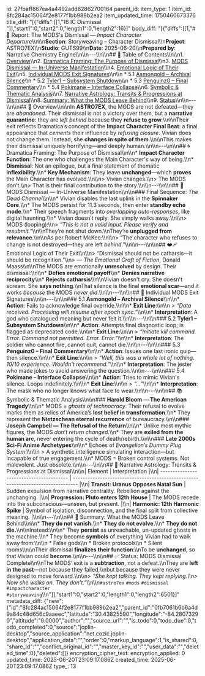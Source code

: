 id: 27fbaff867ea4a4492add82862700164
parent_id: 
item_type: 1
item_id: 8fc284ac15064f2e8177f1bb989b2ea2
item_updated_time: 1750460673376
title_diff: "[{\"diffs\":[[1,\"16 IC Dismissal \"]],\"start1\":0,\"start2\":0,\"length1\":0,\"length2\":16}]"
body_diff: "[{\"diffs\":[[1,\"# 📘 Report: The MODS's Dismissal — *Impact Character Departure*\\\n\\\n**Section**: Storyweaving – Character Dismissal\\\n**Project**: ASTRO7EX\\\n**Studio**: GUTS99\\\n**Date**: 2025-06-20\\\n**Prepared by**: Narrative Chemistry Engine\\\n\\\n---\\\n\\\n## 📓 Table of Contents\\\n\\\n1. [Overview](#overview)\\\n2. [Dramatica Framing: The Purpose of Dismissal](#dramatica-framing-the-purpose-of-dismissal)\\\n3. [MODS Dismissal — In-Universe Manifestation](#mods-dismissal--in-universe-manifestation)\\\n4. [Emotional Logic of Their Exit](#emotional-logic-of-their-exit)\\\n5. [Individual MODS Exit Signatures](#individual-mods-exit-signatures)\\\n\\\n   * 5.1 [Asmongold – Archival Silence](#51-asmongold--archival-silence)\\\n   * 5.2 [Tyler1 – Subsystem Shutdown](#52-tyler1--subsystem-shutdown)\\\n   * 5.3 [Penguinz0 – Final Commentary](#53-penguinz0--final-commentary)\\\n   * 5.4 [Pokimane – Interface Collapse](#54-pokimane--interface-collapse)\\\n6. [Symbolic & Thematic Analysis](#symbolic--thematic-analysis)\\\n7. [Narrative Astrology: Transits & Progressions at Dismissal](#narrative-astrology-transits--progressions-at-dismissal)\\\n8. [Summary: What the MODS Leave Behind](#summary-what-the-mods-leave-behind)\\\n9. [Status](#status)\\\n\\\n---\\\n\\\n## 🧠 Overview\\\n\\\nIn **ASTRO7EX**, the MODS are not defeated—they are *abandoned*. Their dismissal is not a victory over them, but a **narrative quarantine**: they are *left behind* because they **refuse to grow**.\\\n\\\nTheir exit reflects Dramatica’s concept of the **Impact Character Final Beat**: a final appearance that *cements* their influence by *refusing closure*. Vivian does not change them. Instead, she **changes in spite of them**.\\\n\\\nThis makes their dismissal uniquely horrifying—and deeply human.\\\n\\\n---\\\n\\\n## 🌀 Dramatica Framing: The Purpose of Dismissal\\\n\\\n* **Impact Character Function**: The one who challenges the Main Character's way of being.\\\n* **Dismissal**: Not an epilogue, but a final statement of thematic **inflexibility**.\\\n* **Key Mechanism**: They leave **unchanged**—which **proves** the Main Character has evolved.\\\n\\\n> Vivian changes.\\\n> The MODS don’t.\\\n> That is their final contribution to the story.\\\n\\\n---\\\n\\\n## 🔧 MODS Dismissal — In-Universe Manifestation\\\n\\\n### Final Sequence: *The Dead Channel*\\\n\\\n* Vivian disables the last uplink in the **Spinnaker Core**.\\\n* The MODS persist for 11.3 seconds, then enter **standby echo mode**.\\\n* Their speech fragments into *overlapping auto-responses*, like digital haunting.\\\n* Vivian doesn’t reply. She simply walks away.\\\n\\\n> MODS (looping):\\\n> *“This is not a valid input. Please verify and resubmit.”*\\\n\\\nThey’re not shut down.\\\nThey’re **unplugged from relevance**.\\\n\\\nAs per Robert McKee:\\\n\\\n> “The character who refuses to change is not destroyed—they are left *behind*.”\\\n\\\n---\\\n\\\n## ❤️‍🩹 Emotional Logic of Their Exit\\\n\\\n> “Dismissal should not be catharsis—it should be recognition.”\\\n> — *The Emotional Craft of Fiction*, Donald Maass\\\n\\\nThe MODS are emotionally **unresolved** by design. Their dismissal:\\\n\\\n* **Defies emotional payoff**\\\n* **Denies narrative reciprocity**\\\n* **Rejects catharsis**\\\n\\\nVivian doesn't cry. She doesn't scream. She **says nothing**.\\\nThat silence is the final **emotional scar**—and it works *because* the MODS *never did*.\\\n\\\n---\\\n\\\n## 👤 Individual MODS Exit Signatures\\\n\\\n---\\\n\\\n### 5.1 **Asmongold – Archival Silence**\\\n\\\n* **Action**: Fails to acknowledge final override.\\\n\\\n* **Exit Line**:\\\n\\\n  > *“Data received. Processing will resume after epoch sync.”*\\\n\\\n* **Interpretation**: A god who catalogued meaning but never felt it.\\\n\\\n---\\\n\\\n### 5.2 **Tyler1 – Subsystem Shutdown**\\\n\\\n* **Action**: Attempts final diagnostic loop; is flagged as deprecated code.\\\n\\\n* **Exit Line**:\\\n\\\n  > *“Initiate kill command. Error. Command not permitted. Error. Error.”*\\\n\\\n* **Interpretation**: The soldier who cannot fire, cannot quit, cannot die.\\\n\\\n---\\\n\\\n### 5.3 **Penguinz0 – Final Commentary**\\\n\\\n* **Action**: Issues one last ironic quip—then silence.\\\n\\\n* **Exit Line**:\\\n\\\n  > *“Well, this was a whole lot of nothing. 10/10 experience. Wouldn't recommend.”*\\\n\\\n* **Interpretation**: The jester who made jokes to avoid answering the question.\\\n\\\n---\\\n\\\n### 5.4 **Pokimane – Interface Collapse**\\\n\\\n* **Action**: Tries to mimic Vivian's silence. Loops indefinitely.\\\n\\\n* **Exit Line**:\\\n\\\n  > *“...”*\\\n\\\n* **Interpretation**: The mask who no longer knows what face to wear.\\\n\\\n---\\\n\\\n## 📚 Symbolic & Thematic Analysis\\\n\\\n### **Harold Bloom — The American Tragedy**\\\n\\\n* MODS = *ghosts of technocracy*. Their refusal to evolve marks them as relics of America’s **lost belief in transformation**.\\\n* They represent the **Nietzschean eternal recurrence** of bureaucracy.\\\n\\\n### **Joseph Campbell — The Refusal of the Return**\\\n\\\n* Unlike most mythic figures, the MODS *don’t return changed*.\\\n* They are **exiled from the human arc**, never entering the cycle of death/rebirth.\\\n\\\n### **Late 2000s Sci-Fi Anime Archetypes**\\\n\\\n* Echoes of *Evangelion’s Dummy Plug System*:\\\n\\\n  > A synthetic intelligence simulating interaction—but incapable of true engagement.\\\n* MODS = Broken control systems. Not malevolent. Just obsolete.\\\n\\\n---\\\n\\\n## 🌌 Narrative Astrology: Transits & Progressions at Dismissal\\\n\\\n| Element                                  | Interpretation                                                                   |\\\n| ---------------------------------------- | -------------------------------------------------------------------------------- |\\\n| **Transit: Uranus Opposes Natal Sun**    | Sudden expulsion from narrative centrality. Rebellion against the unchanging.    |\\\n| **Progression: Pluto enters 12th House** | The MODS recede into the subconscious—unseen, but present.                       |\\\n| **Harmonic: 12th Harmonic Spike**        | Symbol of isolation, disconnection, and the final split from collective meaning. |\\\n\\\n---\\\n\\\n## 🧩 Summary: What the MODS Leave Behind\\\n\\\n* **They do not vanish.**\\\n* **They do not evolve.**\\\n* **They do not die.**\\\n\\\nInstead:\\\n\\\n* They **persist** as unreachable, un-updated ghosts in the machine.\\\n* They become **symbols** of everything Vivian had to walk away from:\\\n\\\n  * False gods\\\n  * Broken protocols\\\n  * Silent rooms\\\n\\\nTheir dismissal **finalizes their function**:\\\nTo be **unchanged**, so that Vivian could **become**.\\\n\\\n---\\\n\\\n## ✅ Status: MODS Dismissal Complete\\\n\\\nThe MODS’ exit is a **subtraction**, not a defeat.\\\nThey are **left in the past**—not because they failed,\\\nbut because they were never designed to move forward.\\\n\\\n> *“She kept talking. They kept replying.\\\n> Now she walks on. They don’t.”*\\\n\\\n`#astro7ex` `#mods` `#dismissal` `#impactcharacter` `#storyweaving`\\\n\"]],\"start1\":0,\"start2\":0,\"length1\":0,\"length2\":6501}]"
metadata_diff: {"new":{"id":"8fc284ac15064f2e8177f1bb989b2ea2","parent_id":"0fb7061b6b6a4d9a84c48d656c9aaeec","latitude":"30.43825590","longitude":"-84.28073290","altitude":"0.0000","author":"","source_url":"","is_todo":0,"todo_due":0,"todo_completed":0,"source":"joplin-desktop","source_application":"net.cozic.joplin-desktop","application_data":"","order":0,"markup_language":1,"is_shared":0,"share_id":"","conflict_original_id":"","master_key_id":"","user_data":"","deleted_time":0},"deleted":[]}
encryption_cipher_text: 
encryption_applied: 0
updated_time: 2025-06-20T23:09:17.086Z
created_time: 2025-06-20T23:09:17.086Z
type_: 13